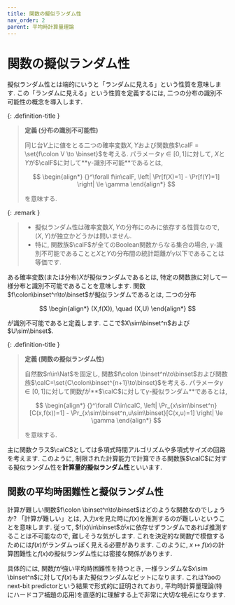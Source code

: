 ```yaml
---
title: 関数の擬似ランダム性
nav_order: 2
parent: 平均時計算量理論
---
```


# 関数の擬似ランダム性

擬似ランダム性とは端的にいうと「ランダムに見える」という性質を意味します.
この「ランダムに見える」という性質を定義するには, 二つの分布の識別不可能性の概念を導入します.

{: .definition-title }
> **定義 (分布の識別不可能性)**
>
> 同じ台$V$上に値をとる二つの確率変数$X,Y$および関数族$\calF = \set{f\colon V \to \binset}$を考える.
> パラメータ$\gamma\in[0,1]$に対して, $X$と$Y$が$\calF$に対して**$\gamma$-識別不可能**であるとは,
> 
> $$
  \begin{align*}
    {}^\forall f\in\calF, \left| \Pr[f(X)=1] - \Pr[f(Y)=1] \right| \le \gamma
  \end{align*}
> $$
>
> を意味する.

{: .remark }
> - 擬似ランダム性は確率変数$X,Y$の分布にのみに依存する性質なので, $(X,Y)$が独立かどうかは問いません.
> - 特に, 関数族$\calF$が全てのBoolean関数からなる集合の場合, $\gamma$-識別不可能であることと$X$と$Y$の分布間の統計距離が$\gamma$以下であることは等価です.

ある確率変数(または分布)$X$が擬似ランダムであるとは, 特定の関数族に対して一様分布と識別不可能であることを意味します.
関数$f\colon\binset^n\to\binset$が擬似ランダムであるとは, 二つの分布

$$
  \begin{align*}
    (X,f(X)), \quad (X,U)
  \end{align*}
$$

が識別不可能であると定義します. ここで$X\sim\binset^n$および$U\sim\binset$.

{: .definition-title }
> **定義 (関数の擬似ランダム性)**
>
> 自然数$n\in\Nat$を固定し, 関数$f\colon \binset^n\to\binset$および関数族$\calC=\set{C\colon\binset^{n+1}\to\binset}$を考える.
> パラメータ$\gamma\in[0,1]$に対して関数$f$が**$\calC$に対して$\gamma$-擬似ランダム**であるとは,
>
> $$
  \begin{align*}
    {}^\forall C\in\calC, \left| \Pr_{x\sim\binset^n}[C(x,f(x))=1] - \Pr_{x\sim\binset^n,u\sim\binset}[C(x,u)=1] \right| \le \gamma
  \end{align*}
> $$
>
> を意味する.

主に関数クラス$\calC$としては多項式時間アルゴリズムや多項式サイズの回路を考えます.
このように, 制限された計算能力で計算できる関数族$\calC$に対する擬似ランダム性を**計算量的擬似ランダム性**といいます.

## 関数の平均時困難性と擬似ランダム性

計算が難しい関数$f\colon \binset^n\to\binset$はどのような関数なのでしょうか?
「計算が難しい」とは, 入力$x$を見た時に$f(x)$を推測するのが難しいということを意味します.
従って, $f(x)\in\binset$が$x$に依存せずランダムであれば推測することは不可能なので, 難しそうな気がします.
これを決定的な関数$f$で模倣するためには$f(x)$がランダムっぽく見える必要があります.
このように, $x\mapsto f(x)$の計算困難性と$f(x)$の擬似ランダム性には密接な関係があります.

具体的には,
関数$f$が強い平均時困難性を持つとき, 一様ランダムな$x\sim \binset^n$に対して$f(x)$もまた擬似ランダムなビットになります.
これはYaoのnext-bit predictorという結果で形式的に証明されており, 平均時計算量理論(特にハードコア補題の応用)を直感的に理解する上で非常に大切な視点になります.

<!-- TODO: ここにYaoのnext-bit predictorの結果と証明を書く -->
